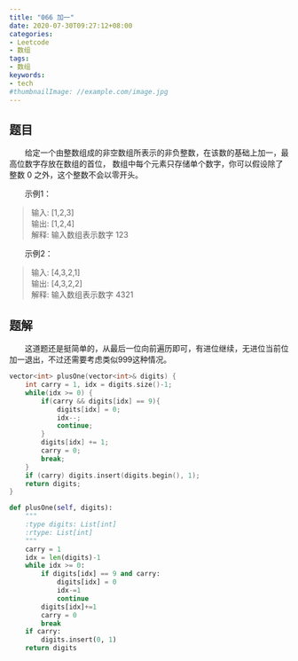 ```yaml
---
title: "066 加一"
date: 2020-07-30T09:27:12+08:00
categories:
- Leetcode
- 数组
tags:
- 数组
keywords:
- tech
#thumbnailImage: //example.com/image.jpg
---
```


<!--more-->
## 题目
　　给定一个由整数组成的非空数组所表示的非负整数，在该数的基础上加一，最高位数字存放在数组的首位， 数组中每个元素只存储单个数字，你可以假设除了整数 0 之外，这个整数不会以零开头。

　　示例1：
> 输入: [1,2,3]  
> 输出: [1,2,4]  
> 解释: 输入数组表示数字 123

　　示例2：
> 输入: [4,3,2,1]  
> 输出: [4,3,2,2]  
> 解释: 输入数组表示数字 4321

## 题解
　　这道题还是挺简单的，从最后一位向前遍历即可，有进位继续，无进位当前位加一退出，不过还需要考虑类似999这种情况。

```cpp
vector<int> plusOne(vector<int>& digits) {
    int carry = 1, idx = digits.size()-1;
    while(idx >= 0) {
        if(carry && digits[idx] == 9){
            digits[idx] = 0;
            idx--;
            continue;
        }
        digits[idx] += 1;
        carry = 0;
        break;
    }
    if (carry) digits.insert(digits.begin(), 1);
    return digits;
}
```

```python
def plusOne(self, digits):
    """
    :type digits: List[int]
    :rtype: List[int]
    """
    carry = 1
    idx = len(digits)-1
    while idx >= 0:
        if digits[idx] == 9 and carry:
            digits[idx] = 0
            idx-=1
            continue
        digits[idx]+=1
        carry = 0
        break
    if carry:
        digits.insert(0, 1)
    return digits
```